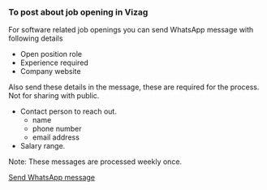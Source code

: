 ### To post about job opening in Vizag

For software related job openings you can send WhatsApp message with following details
+ Open position role
+ Experience required
+ Company website

Also send these details in the message, these are required for the process. Not for sharing with public.
+ Contact person to reach out.
	+ name 
	+ phone number
	+ email address
+ Salary range.


Note:
These messages are processed weekly once.

[Send WhatsApp message](https://api.whatsapp.com/send?phone=917674882980‬&text=Open%20position%20in%20our%20company...)